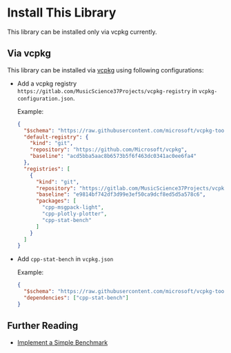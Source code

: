# Install This Library

This library can be installed only via vcpkg currently.

## Via vcpkg

This library can be installed via [vcpkg](https://vcpkg.io/) using following configurations:

- Add a vcpkg registry
  `https://gitlab.com/MusicScience37Projects/vcpkg-registry`
  in `vcpkg-configuration.json`.

  Example:

  ```json
  {
    "$schema": "https://raw.githubusercontent.com/microsoft/vcpkg-tool/main/docs/vcpkg-configuration.schema.json",
    "default-registry": {
      "kind": "git",
      "repository": "https://github.com/Microsoft/vcpkg",
      "baseline": "acd5bba5aac8b6573b5f6f463dc0341ac0ee6fa4"
    },
    "registries": [
      {
        "kind": "git",
        "repository": "https://gitlab.com/MusicScience37Projects/vcpkg-registry",
        "baseline": "e9814bf742df3d99e3ef50ca9dcf8ed5d5a578c6",
        "packages": [
          "cpp-msgpack-light",
          "cpp-plotly-plotter",
          "cpp-stat-bench"
        ]
      }
    ]
  }
  ```

- Add `cpp-stat-bench` in `vcpkg.json`

  Example:

  ```json
  {
    "$schema": "https://raw.githubusercontent.com/microsoft/vcpkg-tool/main/docs/vcpkg.schema.json",
    "dependencies": ["cpp-stat-bench"]
  }
  ```

## Further Reading

- [Implement a Simple Benchmark](./howto/implement_simple_benchmark.md)
